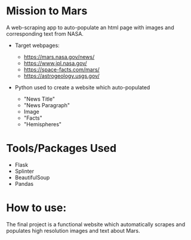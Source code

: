 # Mission to Mars

A web-scraping app to auto-populate an html page with images and corresponding text from NASA.

* Target webpages: 
    * https://mars.nasa.gov/news/
    * https://www.jpl.nasa.gov/
    * https://space-facts.com/mars/
    * https://astrogeology.usgs.gov/

* Python used to create a website which auto-populated
    * "News Title"
    * "News Paragraph"
    * Image
    * "Facts"
    * "Hemispheres"
    
# Tools/Packages Used
* Flask
* Splinter
* BeautifulSoup
* Pandas

# How to use: 
The final project is a functional website which automatically scrapes and populates high resolution images and text about Mars. 

